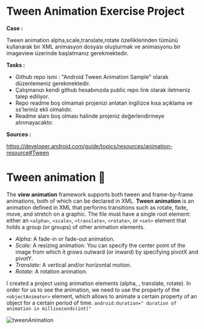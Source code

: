 # Tween Animation Exercise Project

**Case :**  

Tween animation alpha,scale,translate,rotate özelliklerinden tümünü kullanarak bir XML animasyon dosyası oluşturmak ve  animasyonu bir imageview üzerinde başlatmanız gerekmektedir.

**Tasks :** 

- Github repo ismi :  "Android Tween Animation Sample" olarak düzenlemeniz gerekmektedir.
- Çalışmanızı kendi github hesabınızda public repo link olarak iletmeniz talep ediliyor. 
- Repo readme boş olmamalı projenizi anlatan ingilizce kısa açıklama ve ss'leriniz ekli olmalıdır. 
- Readme alanı boş olması halinde projeniz değerlendirmeye alınmayacaktır.

**Sources :**  

https://developer.android.com/guide/topics/resources/animation-resource#Tween

# **Tween animation** :star2:


The **view animation** framework supports both tween and frame-by-frame animations, both of which can be declared in XML. **Tween animation** is an animation defined in XML that performs transitions such as rotate, fade, move, and stretch on a graphic.
The file must have a single root element: either an `<alpha>`, `<scale>`, `<translate>`, `<rotate>`, or `<set>` element that holds a group (or groups) of other animation elements.
- *Alpha:* A fade-in or fade-out animation. 
- *Scale:* A resizing animation. You can specify the center point of the image from which it grows outward (or inward) by specifying pivotX and pivotY.
- *Translate:* A vertical and/or horizontal motion.
- *Rotate:* A rotation animation.<br/>

I created a project using animation elements (alpha, <scale>, translate, rotate).
In order for us to see the animation, we need to use the property of the `<objectAnimator>` element, which allows to animate a certain property of an object for a certain period of time. `android:duration=" duration of animation in milliseconds(int)"`

![tweenAnimation](https://user-images.githubusercontent.com/42353797/165071479-b5683a40-2b0b-4ed3-af3d-cd9bd210af05.gif)
